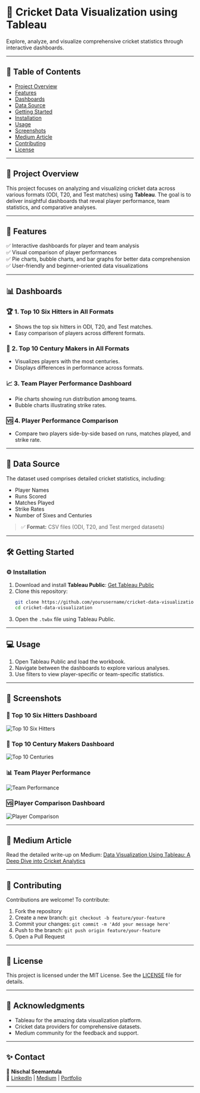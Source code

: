 
# 🏏 **Cricket Data Visualization using Tableau**  
Explore, analyze, and visualize comprehensive cricket statistics through interactive dashboards.

---

## 📖 **Table of Contents**  
- [Project Overview](#project-overview)  
- [Features](#features)  
- [Dashboards](#dashboards)  
- [Data Source](#data-source)  
- [Getting Started](#getting-started)  
- [Installation](#installation)  
- [Usage](#usage)  
- [Screenshots](#screenshots)  
- [Medium Article](#medium-article)  
- [Contributing](#contributing)  
- [License](#license)  

---

## 📢 **Project Overview**  
This project focuses on analyzing and visualizing cricket data across various formats (ODI, T20, and Test matches) using **Tableau**. The goal is to deliver insightful dashboards that reveal player performance, team statistics, and comparative analyses.

---

## 🚀 **Features**  
✅ Interactive dashboards for player and team analysis  
✅ Visual comparison of player performances  
✅ Pie charts, bubble charts, and bar graphs for better data comprehension  
✅ User-friendly and beginner-oriented data visualizations  

---

## 📊 **Dashboards**  

### 🏆 **1. Top 10 Six Hitters in All Formats**  
- Shows the top six hitters in ODI, T20, and Test matches.  
- Easy comparison of players across different formats.  

### 🏏 **2. Top 10 Century Makers in All Formats**  
- Visualizes players with the most centuries.  
- Displays differences in performance across formats.  

### 📈 **3. Team Player Performance Dashboard**  
- Pie charts showing run distribution among teams.  
- Bubble charts illustrating strike rates.  

### 🆚 **4. Player Performance Comparison**  
- Compare two players side-by-side based on runs, matches played, and strike rate.  

---

## 📂 **Data Source**  
The dataset used comprises detailed cricket statistics, including:  
- Player Names  
- Runs Scored  
- Matches Played  
- Strike Rates  
- Number of Sixes and Centuries  

> ✅ **Format:** CSV files (ODI, T20, and Test merged datasets)  

---

## 🛠️ **Getting Started**  

### ⚙️ **Installation**  
1. Download and install **Tableau Public**: [Get Tableau Public](https://public.tableau.com/)  
2. Clone this repository:  
   ```bash
   git clone https://github.com/yourusername/cricket-data-visualization.git
   cd cricket-data-visualization
   ```
3. Open the `.twbx` file using Tableau Public.  

---

## 💻 **Usage**  
1. Open Tableau Public and load the workbook.  
2. Navigate between the dashboards to explore various analyses.  
3. Use filters to view player-specific or team-specific statistics.  

---

## 📸 **Screenshots**  

### 🏏 Top 10 Six Hitters Dashboard  
![Top 10 Six Hitters](https://public.tableau.com/app/profile/nischal.seemantula/viz/Cricket_Analytics_twbx/Dashboard1?publish=yes)  

### 🥇 Top 10 Century Makers Dashboard  
![Top 10 Centuries](https://public.tableau.com/app/profile/nischal.seemantula/viz/Cricket_Analytics_twbx/Dashboard2?publish=yes)  

### 📊 Team Player Performance  
![Team Performance](https://public.tableau.com/app/profile/nischal.seemantula/viz/Cricket_Analytics_twbx/Dashboard3?publish=yes)  

### 🆚 Player Comparison Dashboard  
![Player Comparison](https://public.tableau.com/app/profile/nischal.seemantula/viz/Cricket_Analytics_twbx/Dashboard4?publish=yes)  

---

## 📝 **Medium Article**  
Read the detailed write-up on Medium: [Data Visualization Using Tableau: A Deep Dive into Cricket Analytics]( https://medium.com/@nischal200216/data-visualization-using-tableau-a-deep-dive-into-cricket-analytics-568fb302dedd)  

---

## 🤝 **Contributing**  
Contributions are welcome! To contribute:  
1. Fork the repository  
2. Create a new branch: `git checkout -b feature/your-feature`  
3. Commit your changes: `git commit -m 'Add your message here'`  
4. Push to the branch: `git push origin feature/your-feature`  
5. Open a Pull Request  

---

## 📄 **License**  
This project is licensed under the MIT License. See the [LICENSE](LICENSE) file for details.  

---

## 🙌 **Acknowledgments**  
- Tableau for the amazing data visualization platform.  
- Cricket data providers for comprehensive datasets.  
- Medium community for the feedback and support.  

---

## ✨ **Contact**  
👤 **Nischal Seemantula**  
🔗 [LinkedIn](https://www.linkedin.com/in/nischal-seemantula-104a46205/) | [Medium](https://medium.com/@nischal200216) | [Portfolio](https://seemantula-nischal-portfolio.netlify.app/)  

---
